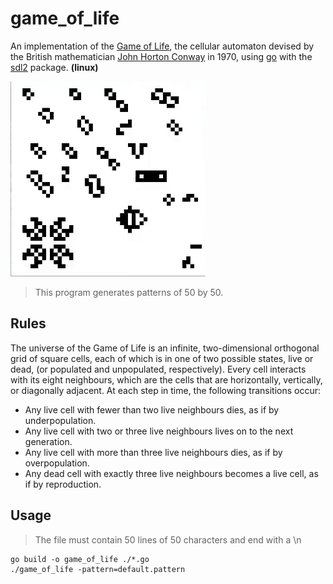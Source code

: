 # game_of_life

An implementation of the [Game of Life](https://en.wikipedia.org/wiki/Conway%27s_Game_of_Life), the cellular automaton devised by the British mathematician [John Horton Conway](https://en.wikipedia.org/wiki/John_Horton_Conway) in 1970, using [go](https://golang.org/) with the [sdl2](https://github.com/veandco/go-sdl2) package. __(linux)__

![Recordit GIF](https://github.com/trixky/game_of_life/blob/main/demo/demo.gif)

> This program generates patterns of 50 by 50.

## Rules

The universe of the Game of Life is an infinite, two-dimensional orthogonal grid of square cells, each of which is in one of two possible states, live or dead, (or populated and unpopulated, respectively). Every cell interacts with its eight neighbours, which are the cells that are horizontally, vertically, or diagonally adjacent. At each step in time, the following transitions occur:

- Any live cell with fewer than two live neighbours dies, as if by underpopulation.
- Any live cell with two or three live neighbours lives on to the next generation.
- Any live cell with more than three live neighbours dies, as if by overpopulation.
- Any dead cell with exactly three live neighbours becomes a live cell, as if by reproduction.


## Usage

> The file must contain 50 lines of 50 characters and end with a \n

```
go build -o game_of_life ./*.go
./game_of_life -pattern=default.pattern
```
